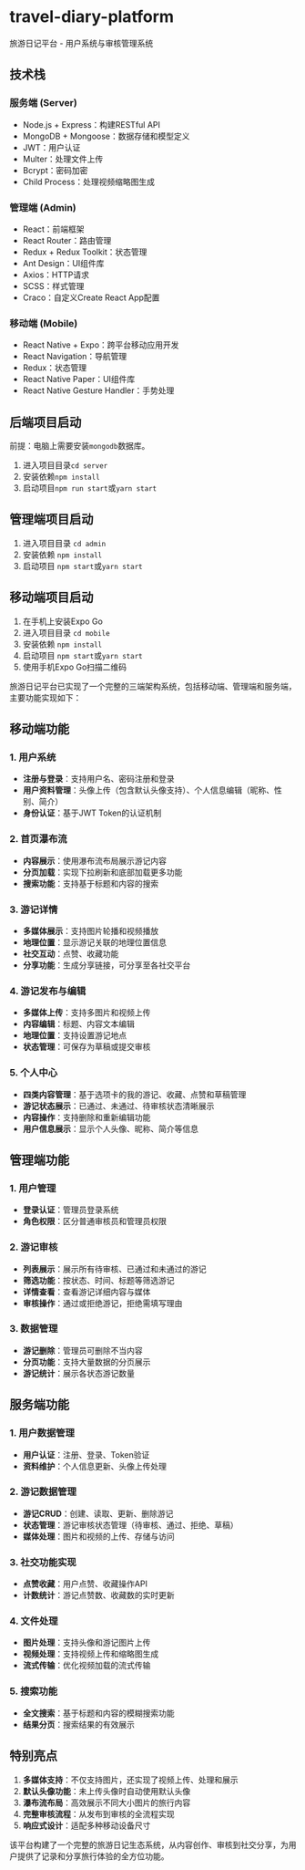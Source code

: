 # travel-diary-platform
旅游日记平台 - 用户系统与审核管理系统

## 技术栈

### 服务端 (Server)

* Node.js + Express：构建RESTful API
* MongoDB + Mongoose：数据存储和模型定义
* JWT：用户认证
* Multer：处理文件上传
* Bcrypt：密码加密
* Child Process：处理视频缩略图生成

### 管理端 (Admin)

* React：前端框架
* React Router：路由管理
* Redux + Redux Toolkit：状态管理
* Ant Design：UI组件库
* Axios：HTTP请求
* SCSS：样式管理
* Craco：自定义Create React App配置

### 移动端 (Mobile)

* React Native + Expo：跨平台移动应用开发
* React Navigation：导航管理
* Redux：状态管理
* React Native Paper：UI组件库
* React Native Gesture Handler：手势处理

## 后端项目启动

前提：电脑上需要安装`mongodb`数据库。

1. 进入项目目录`cd server`
2. 安装依赖`npm install`
3. 启动项目`npm run start`或`yarn start`

## 管理端项目启动

1. 进入项目目录 `cd admin`
2. 安装依赖 `npm install`
3. 启动项目 `npm start`或`yarn start`

## 移动端项目启动

1. 在手机上安装Expo Go
2. 进入项目目录 `cd mobile`
3. 安装依赖 `npm install`
4. 启动项目 `npm start`或`yarn start`
5. 使用手机Expo Go扫描二维码

旅游日记平台已实现了一个完整的三端架构系统，包括移动端、管理端和服务端，主要功能实现如下：

## 移动端功能

### 1. 用户系统
- **注册与登录**：支持用户名、密码注册和登录
- **用户资料管理**：头像上传（包含默认头像支持）、个人信息编辑（昵称、性别、简介）
- **身份认证**：基于JWT Token的认证机制

### 2. 首页瀑布流
- **内容展示**：使用瀑布流布局展示游记内容
- **分页加载**：实现下拉刷新和底部加载更多功能
- **搜索功能**：支持基于标题和内容的搜索

### 3. 游记详情
- **多媒体展示**：支持图片轮播和视频播放
- **地理位置**：显示游记关联的地理位置信息
- **社交互动**：点赞、收藏功能
- **分享功能**：生成分享链接，可分享至各社交平台

### 4. 游记发布与编辑
- **多媒体上传**：支持多图片和视频上传
- **内容编辑**：标题、内容文本编辑
- **地理位置**：支持设置游记地点
- **状态管理**：可保存为草稿或提交审核

### 5. 个人中心
- **四类内容管理**：基于选项卡的我的游记、收藏、点赞和草稿管理
- **游记状态展示**：已通过、未通过、待审核状态清晰展示
- **内容操作**：支持删除和重新编辑功能
- **用户信息展示**：显示个人头像、昵称、简介等信息

## 管理端功能

### 1. 用户管理
- **登录认证**：管理员登录系统
- **角色权限**：区分普通审核员和管理员权限

### 2. 游记审核
- **列表展示**：展示所有待审核、已通过和未通过的游记
- **筛选功能**：按状态、时间、标题等筛选游记
- **详情查看**：查看游记详细内容与媒体
- **审核操作**：通过或拒绝游记，拒绝需填写理由

### 3. 数据管理
- **游记删除**：管理员可删除不当内容
- **分页功能**：支持大量数据的分页展示
- **游记统计**：展示各状态游记数量

## 服务端功能

### 1. 用户数据管理
- **用户认证**：注册、登录、Token验证
- **资料维护**：个人信息更新、头像上传处理

### 2. 游记数据管理
- **游记CRUD**：创建、读取、更新、删除游记
- **状态管理**：游记审核状态管理（待审核、通过、拒绝、草稿）
- **媒体处理**：图片和视频的上传、存储与访问

### 3. 社交功能实现
- **点赞收藏**：用户点赞、收藏操作API
- **计数统计**：游记点赞数、收藏数的实时更新

### 4. 文件处理
- **图片处理**：支持头像和游记图片上传
- **视频处理**：支持视频上传和缩略图生成
- **流式传输**：优化视频加载的流式传输

### 5. 搜索功能
- **全文搜索**：基于标题和内容的模糊搜索功能
- **结果分页**：搜索结果的有效展示

## 特别亮点

1. **多媒体支持**：不仅支持图片，还实现了视频上传、处理和展示
2. **默认头像功能**：未上传头像时自动使用默认头像
3. **瀑布流布局**：高效展示不同大小图片的旅行内容
4. **完整审核流程**：从发布到审核的全流程实现
5. **响应式设计**：适配多种移动设备尺寸

该平台构建了一个完整的旅游日记生态系统，从内容创作、审核到社交分享，为用户提供了记录和分享旅行体验的全方位功能。